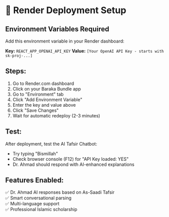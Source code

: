 # 🚀 Render Deployment Setup

## Environment Variables Required

Add this environment variable in your Render dashboard:

**Key:** `REACT_APP_OPENAI_API_KEY`
**Value:** `[Your OpenAI API Key - starts with sk-proj-...]`

## Steps:

1. Go to Render.com dashboard
2. Click on your Baraka Bundle app  
3. Go to "Environment" tab
4. Click "Add Environment Variable"
5. Enter the key and value above
6. Click "Save Changes"
7. Wait for automatic redeploy (2-3 minutes)

## Test:

After deployment, test the AI Tafsir Chatbot:
- Try typing "Bismillah"
- Check browser console (F12) for "API Key loaded: YES"
- Dr. Ahmad should respond with AI-enhanced explanations

## Features Enabled:

✅ Dr. Ahmad AI responses based on As-Saadi Tafsir  
✅ Smart conversational parsing  
✅ Multi-language support  
✅ Professional Islamic scholarship  